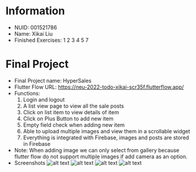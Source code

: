 # Information
- NUID: 001521786
- Name: Xikai Liu
- Finished Exercises: 1 2 3 4 5 7

# Final Project
- Final Project name: HyperSales
- Flutter Flow URL: https://neu-2022-todo-xikai-scr35f.flutterflow.app/
- Functions:
    1. Login and logout
    2. A list view page to view all the sale posts
    3. Click on list item to view details of item
    4. Click on Plus Button to add new item
    5. Empty field check when adding new item
    6. Able to upload multiple images and view them in a scrollable widget
    7. Everything is integrated with Firebase, images and posts are stored in Firebase
- Note: When adding image we can only select from gallery because flutter flow do not support multiple images if add camera as an option.
- Screenshots
![alt text](final-project/pic1.png)
![alt text](final-project/pic2.png)
![alt text](final-project/pic3.png)
![alt text](final-project/pic4.png)
